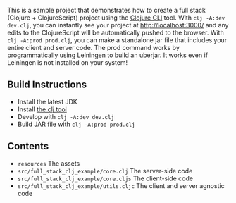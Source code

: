This is a sample project that demonstrates how to create a full stack (Clojure + ClojureScript) project using the [Clojure CLI](https://clojure.org/guides/getting_started) tool. With `clj -A:dev dev.clj`, you can instantly see your project at [http://localhost:3000/](http://localhost:3000/) and any edits to the ClojureScript will be automatically pushed to the browser. With `clj -A:prod prod.clj`, you can make a standalone jar file that includes your entire client and server code. The prod command works by programmatically using Leiningen to build an uberjar. It works even if Leiningen is not installed on your system!

## Build Instructions

* Install the latest JDK
* Install [the clj tool](https://clojure.org/guides/getting_started)
* Develop with `clj -A:dev dev.clj`
* Build JAR file with `clj -A:prod prod.clj`

## Contents

* `resources` The assets
* `src/full_stack_clj_example/core.clj` The server-side code
* `src/full_stack_clj_example/core.cljs` The client-side code
* `src/full_stack_clj_example/utils.cljc` The client and server agnostic code
